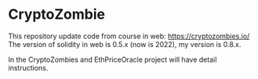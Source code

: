 # CryptoZombie
This repository update code from course in web: https://cryptozombies.io/
The version of solidity in web is 0.5.x (now is 2022), my version is 0.8.x.

In the CryptoZombies and EthPriceOracle project will have detail instructions.
